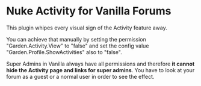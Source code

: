 # Nuke Activity for Vanilla Forums

This plugin whipes every visual sign of the Activity feature away. 

You can achieve that manually by setting the permission "Garden.Activity.View" to "false" and set the config value "Garden.Profile.ShowActivities" also to "false".

Super Admins in Vanilla always have all permissions and therefore **it cannot hide the Activity page and links for super admins**. You have to look at your forum as a guest or a normal user in order to see the effect.
